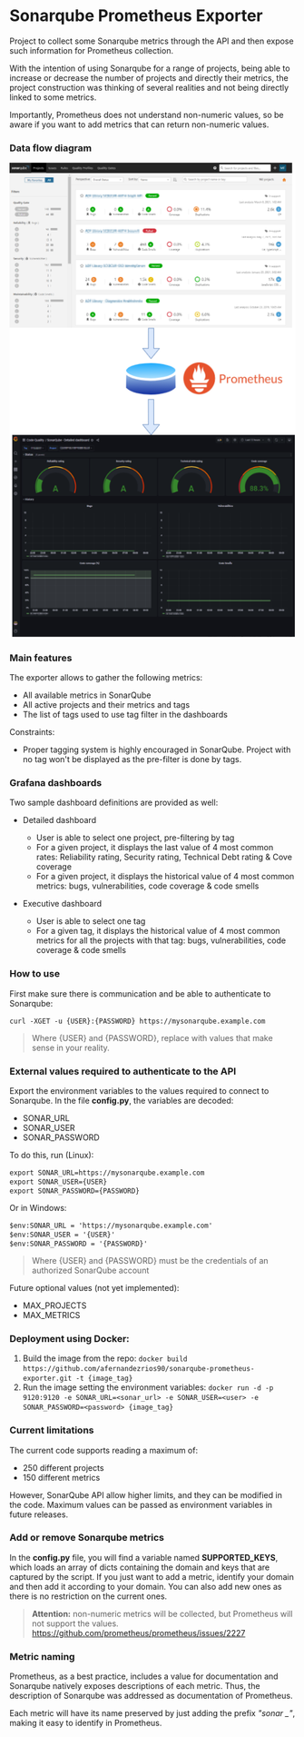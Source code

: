# Sonarqube Prometheus Exporter

Project to collect some Sonarqube metrics through the API and then expose such information for Prometheus collection.

With the intention of using Sonarqube for a range of projects, being able to increase or decrease the number of projects and directly their metrics, the project construction was thinking of several realities and not being directly linked to some metrics.

Importantly, Prometheus does not understand non-numeric values, so be aware if you want to add metrics that can return non-numeric values.

### Data flow diagram
![picture](https://github.com/afernandezrios90/sonarqube-prometheus-exporter/blob/master/images/Diagram.png)

### Main features

The exporter allows to gather the following metrics:
- All available metrics in SonarQube
- All active projects and their metrics and tags
- The list of tags used to use tag filter in the dashboards

Constraints:
- Proper tagging system is highly encouraged in SonarQube. Project with no tag won't be displayed as the pre-filter is done by tags.

### Grafana dashboards

Two sample dashboard definitions are provided as well:
- Detailed dashboard
  - User is able to select one project, pre-filtering by tag
  - For a given project, it displays the last value of 4 most common rates: Reliability rating, Security rating, Technical Debt rating & Cove coverage   
  - For a given project, it displays the historical value of 4 most common metrics: bugs, vulnerabilities, code coverage & code smells

- Executive dashboard
  - User is able to select one tag
  - For a given tag, it displays the historical value of 4 most common metrics for all the projects with that tag: bugs, vulnerabilities, code coverage & code smells

### How to use

First make sure there is communication and be able to authenticate to Sonarqube:
```
curl -XGET -u {USER}:{PASSWORD} https://mysonarqube.example.com
```
> Where {USER} and {PASSWORD}, replace with values that make sense in your reality.

### External values required to authenticate to the API
Export the environment variables to the values required to connect to Sonarqube. In the file **config.py**, the variables are decoded:
- SONAR_URL
- SONAR_USER
- SONAR_PASSWORD

To do this, run (Linux):
```
export SONAR_URL=https://mysonarqube.example.com
export SONAR_USER={USER}
export SONAR_PASSWORD={PASSWORD}
```
Or in Windows:
```
$env:SONAR_URL = 'https://mysonarqube.example.com'
$env:SONAR_USER = '{USER}'
$env:SONAR_PASSWORD = '{PASSWORD}'
```
> Where {USER} and {PASSWORD} must be the credentials of an authorized SonarQube account

Future optional values (not yet implemented):
- MAX_PROJECTS
- MAX_METRICS

### Deployment using Docker:
1. Build the image from the repo:
`docker build https://github.com/afernandezrios90/sonarqube-prometheus-exporter.git -t {image_tag}`
2. Run the image setting the environment variables:
`docker run -d -p 9120:9120 -e SONAR_URL=<sonar_url> -e SONAR_USER=<user> -e SONAR_PASSWORD=<password> {image_tag}`

### Current limitations
The current code supports reading a maximum of:
- 250 different projects
- 150 different metrics

However, SonarQube API allow higher limits, and they can be modified in the code. Maximum values can be passed as environment variables in future releases. 

### Add or remove Sonarqube metrics

In the **config.py** file, you will find a variable named **SUPPORTED_KEYS**, which loads an array of dicts containing the domain and keys that are captured by the script. If you just want to add a metric, identify your domain and then add it according to your domain. You can also add new ones as there is no restriction on the current ones.

> **Attention:** non-numeric metrics will be collected, but Prometheus will not support the values.
> https://github.com/prometheus/prometheus/issues/2227

### Metric naming

Prometheus, as a best practice, includes a value for documentation and Sonarqube natively exposes descriptions of each metric. Thus, the description of Sonarqube was addressed as documentation of Prometheus.

Each metric will have its name preserved by just adding the prefix *"sonar _"*, making it easy to identify in Prometheus.
